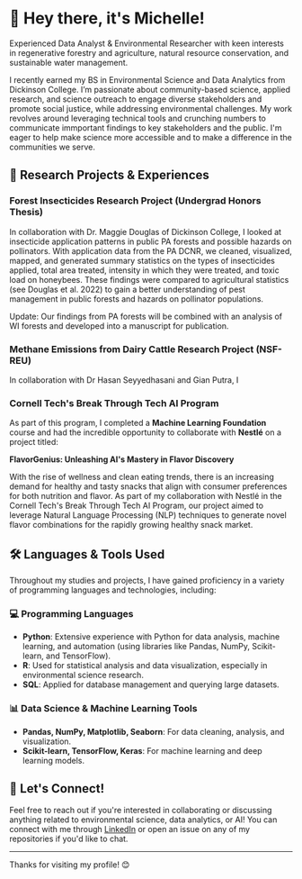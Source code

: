 # 👋 Hey there, it's Michelle!

Experienced Data Analyst & Environmental Researcher with keen interests in regenerative forestry and agriculture, natural resource conservation, and sustainable water management. 

I recently earned my BS in Environmental Science and Data Analytics from Dickinson College. I’m passionate about community-based science, applied research, and science outreach to engage diverse stakeholders and promote social justice, while addressing environmental challenges. My work revolves around leveraging technical tools and crunching numbers to communicate immportant findings to key stakeholders and the public. I'm eager to help make science more accessible and to make a difference in the communities we serve.

## 🎯 Research Projects & Experiences

### Forest Insecticides Research Project (Undergrad Honors Thesis)

In collaboration with Dr. Maggie Douglas of Dickinson College, I looked at insecticide application patterns in public PA forests and possible hazards on pollinators. With application data from the PA DCNR, we cleaned, visualized, mapped, and generated summary statistics on the types of insecticides applied, total area treated, intensity in which they were treated, and toxic load on honeybees. These findings were compared to agricultural statistics (see Douglas et al. 2022) to gain a better understanding of pest management in public forests and hazards on pollinator populations. 

Update: Our findings from PA forests will be combined with an analysis of WI forests and developed into a manuscript for publication.

### Methane Emissions from Dairy Cattle Research Project (NSF-REU)

In collaboration with Dr Hasan Seyyedhasani and Gian Putra, I 

### Cornell Tech's Break Through Tech AI Program
As part of this program, I completed a **Machine Learning Foundation** course and had the incredible opportunity to collaborate with **Nestlé** on a project titled:
  
**FlavorGenius: Unleashing AI's Mastery in Flavor Discovery**

With the rise of wellness and clean eating trends, there is an increasing demand for healthy and tasty snacks that align with consumer preferences for both nutrition and flavor. As part of my collaboration with Nestlé in the Cornell Tech's Break Through Tech AI Program, our project aimed to leverage Natural Language Processing (NLP) techniques to generate novel flavor combinations for the rapidly growing healthy snack market.



## 🛠️ Languages & Tools Used

Throughout my studies and projects, I have gained proficiency in a variety of programming languages and technologies, including:

### 💻 **Programming Languages**
- **Python**: Extensive experience with Python for data analysis, machine learning, and automation (using libraries like Pandas, NumPy, Scikit-learn, and TensorFlow).
- **R**: Used for statistical analysis and data visualization, especially in environmental science research.
- **SQL**: Applied for database management and querying large datasets.

### 📊 **Data Science & Machine Learning Tools**
- **Pandas, NumPy, Matplotlib, Seaborn**: For data cleaning, analysis, and visualization.
- **Scikit-learn, TensorFlow, Keras**: For machine learning and deep learning models.
  
## 💬 Let's Connect!
Feel free to reach out if you're interested in collaborating or discussing anything related to environmental science, data analytics, or AI! You can connect with me through [LinkedIn]([https://www.linkedin.com](https://www.linkedin.com/in/michelle-j-cao-a25293189/)) or open an issue on any of my repositories if you'd like to chat.

---

Thanks for visiting my profile! 😊

<!---
mcao694/mcao694 is a ✨ special ✨ repository because its `README.md` (this file) appears on your GitHub profile.
You can click the Preview link to take a look at your changes.
--->
